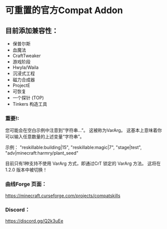 # 可重置的官方Compat Addon

## 目前添加兼容性：

- 保普尔斯
- 血魔法
- CraftTweaker
- 游戏阶段
- Hwyla/Waila
- 沉浸式工程
- 磁力合成器
- ProjectE
- 可恢复
- 一个探针 (TOP)
- Tinkers 构造工具

### 重要!:

您可能会在空白示例中注意到“字符串...”。 这被称为VarArg。 这基本上意味着你可以输入任意数量的上述变量“字符串”。

示例： "reskillable:building|15", "reskillable:magic|7", "stage|test", "adv|minecraft:harmry/plant_seed"

目前只有1种支持不使用 VarArg 方式，即通过CrT 锁定的 VarArg 方法。 这将在 1.2.0 版本中被切换！

### 曲线Forge 页面：

https://minecraft.curseforge.com/projects/compatskills

### Discord：

https://discord.gg/Q2k3uEe